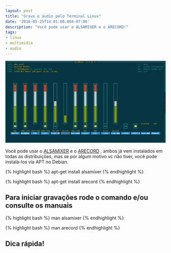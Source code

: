 ```yaml
---
layout: post
title: "Grave o áudio pelo Terminal Linux"
date: '2016-05-25T14:01:00.004-07:00'
description: "Você pode usar o ALSAMIXER e o ARECORD!"
tags:
- linux
- multimidia
- audio
---
```


![Grave o áudio pelo Terminal Linux](/assets/img/shell-script/alsamixer.jpg "Grave o áudio pelo Terminal Linux")


<script async src="https://pagead2.googlesyndication.com/pagead/js/adsbygoogle.js"></script>

<!-- Informat -->
<ins class="adsbygoogle"
     style="display:block"
     data-ad-client="ca-pub-2838251107855362"
     data-ad-slot="2327980059"
     data-ad-format="auto"
     data-full-width-responsive="true"></ins>

<script>
(adsbygoogle = window.adsbygoogle || []).push({});
</script>


Você pode usar o [ALSAMIXER](https://pt.wikipedia.org/wiki/Alsamixer) e o [ARECORD](https://linux.die.net/man/1/arecord) , ambos já vem instalados em todas as distribuições, mas se por algum motivo vc não tiver, você pode instalá-los via APT no Debian.

{% highlight bash %}
apt-get install alsamixer
{% endhighlight %}

{% highlight bash %}
apt-get install arecord
{% endhighlight %}

## Para iniciar gravações rode o comando e/ou consulte os manuais


<script async src="https://pagead2.googlesyndication.com/pagead/js/adsbygoogle.js"></script>

<!-- Informat -->
<ins class="adsbygoogle"
     style="display:block"
     data-ad-client="ca-pub-2838251107855362"
     data-ad-slot="2327980059"
     data-ad-format="auto"
     data-full-width-responsive="true"></ins>

<script>
(adsbygoogle = window.adsbygoogle || []).push({});
</script>


{% highlight bash %}
man alsamixer
{% endhighlight %}

{% highlight bash %}
man arecord
{% endhighlight %}

## Dica rápida! 

<script async src="https://pagead2.googlesyndication.com/pagead/js/adsbygoogle.js"></script>

<!-- Informat -->
<ins class="adsbygoogle"
 style="display:block"
 data-ad-client="ca-pub-2838251107855362"
 data-ad-slot="2327980059"
 data-ad-format="auto"
 data-full-width-responsive="true"></ins>

<script>
(adsbygoogle = window.adsbygoogle || []).push({});
</script>



